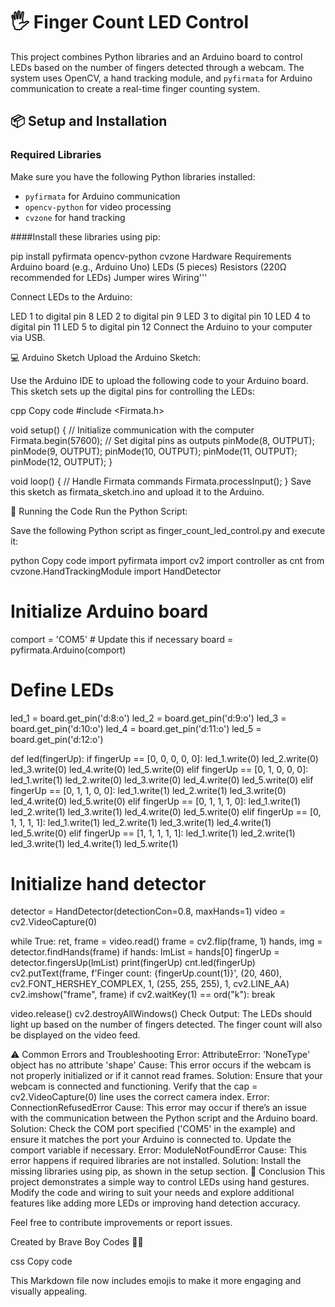 # 🖐️ Finger Count LED Control

This project combines Python libraries and an Arduino board to control LEDs based on the number of fingers detected through a webcam. The system uses OpenCV, a hand tracking module, and `pyfirmata` for Arduino communication to create a real-time finger counting system.

## 📦 Setup and Installation

### Required Libraries

Make sure you have the following Python libraries installed:
- `pyfirmata` for Arduino communication
- `opencv-python` for video processing
- `cvzone` for hand tracking

####Install these libraries using pip:

pip install pyfirmata opencv-python cvzone
Hardware Requirements
Arduino board (e.g., Arduino Uno)
LEDs (5 pieces)
Resistors (220Ω recommended for LEDs)
Jumper wires
Wiring'''


Connect LEDs to the Arduino:

LED 1 to digital pin 8
LED 2 to digital pin 9
LED 3 to digital pin 10
LED 4 to digital pin 11
LED 5 to digital pin 12
Connect the Arduino to your computer via USB.

💻 Arduino Sketch
Upload the Arduino Sketch:

Use the Arduino IDE to upload the following code to your Arduino board. This sketch sets up the digital pins for controlling the LEDs:

cpp
Copy code
#include <Firmata.h>

void setup() {
    // Initialize communication with the computer
    Firmata.begin(57600);
    // Set digital pins as outputs
    pinMode(8, OUTPUT);
    pinMode(9, OUTPUT);
    pinMode(10, OUTPUT);
    pinMode(11, OUTPUT);
    pinMode(12, OUTPUT);
}

void loop() {
    // Handle Firmata commands
    Firmata.processInput();
}
Save this sketch as firmata_sketch.ino and upload it to the Arduino.

🚀 Running the Code
Run the Python Script:

Save the following Python script as finger_count_led_control.py and execute it:

python
Copy code
import pyfirmata
import cv2
import controller as cnt
from cvzone.HandTrackingModule import HandDetector

# Initialize Arduino board
comport = 'COM5'  # Update this if necessary
board = pyfirmata.Arduino(comport)

# Define LEDs
led_1 = board.get_pin('d:8:o')
led_2 = board.get_pin('d:9:o')
led_3 = board.get_pin('d:10:o')
led_4 = board.get_pin('d:11:o')
led_5 = board.get_pin('d:12:o')

def led(fingerUp):
    if fingerUp == [0, 0, 0, 0, 0]:
        led_1.write(0)
        led_2.write(0)
        led_3.write(0)
        led_4.write(0)
        led_5.write(0)
    elif fingerUp == [0, 1, 0, 0, 0]:
        led_1.write(1)
        led_2.write(0)
        led_3.write(0)
        led_4.write(0)
        led_5.write(0)
    elif fingerUp == [0, 1, 1, 0, 0]:
        led_1.write(1)
        led_2.write(1)
        led_3.write(0)
        led_4.write(0)
        led_5.write(0)
    elif fingerUp == [0, 1, 1, 1, 0]:
        led_1.write(1)
        led_2.write(1)
        led_3.write(1)
        led_4.write(0)
        led_5.write(0)
    elif fingerUp == [0, 1, 1, 1, 1]:
        led_1.write(1)
        led_2.write(1)
        led_3.write(1)
        led_4.write(1)
        led_5.write(0)
    elif fingerUp == [1, 1, 1, 1, 1]:
        led_1.write(1)
        led_2.write(1)
        led_3.write(1)
        led_4.write(1)
        led_5.write(1)

# Initialize hand detector
detector = HandDetector(detectionCon=0.8, maxHands=1)
video = cv2.VideoCapture(0)

while True:
    ret, frame = video.read()
    frame = cv2.flip(frame, 1)
    hands, img = detector.findHands(frame)
    if hands:
        lmList = hands[0]
        fingerUp = detector.fingersUp(lmList)
        print(fingerUp)
        cnt.led(fingerUp)
        cv2.putText(frame, f'Finger count: {fingerUp.count(1)}', (20, 460), cv2.FONT_HERSHEY_COMPLEX, 1, (255, 255, 255), 1, cv2.LINE_AA)
    cv2.imshow("frame", frame)
    if cv2.waitKey(1) == ord("k"):
        break

video.release()
cv2.destroyAllWindows()
Check Output: The LEDs should light up based on the number of fingers detected. The finger count will also be displayed on the video feed.

⚠️ Common Errors and Troubleshooting
Error: AttributeError: 'NoneType' object has no attribute 'shape'
Cause: This error occurs if the webcam is not properly initialized or if it cannot read frames.
Solution: Ensure that your webcam is connected and functioning. Verify that the cap = cv2.VideoCapture(0) line uses the correct camera index.
Error: ConnectionRefusedError
Cause: This error may occur if there’s an issue with the communication between the Python script and the Arduino board.
Solution: Check the COM port specified ('COM5' in the example) and ensure it matches the port your Arduino is connected to. Update the comport variable if necessary.
Error: ModuleNotFoundError
Cause: This error happens if required libraries are not installed.
Solution: Install the missing libraries using pip, as shown in the setup section.
🎉 Conclusion
This project demonstrates a simple way to control LEDs using hand gestures. Modify the code and wiring to suit your needs and explore additional features like adding more LEDs or improving hand detection accuracy.

Feel free to contribute improvements or report issues.

Created by Brave Boy Codes 👨‍💻

css
Copy code

This Markdown file now includes emojis to make it more engaging and visually appealing.

